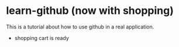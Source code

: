 # learn-github (now with shopping)

This is a tutorial about how to use github in a real application.
- shopping cart is ready